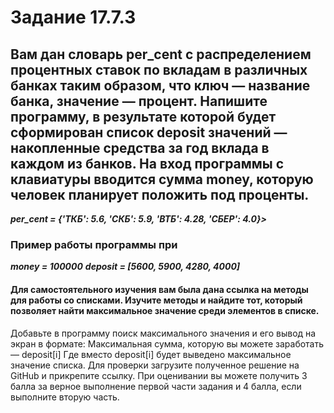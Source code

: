 # Задание 17.7.3  
## Вам дан словарь per_cent с распределением процентных ставок по вкладам в различных банках таким образом, что ключ — название банка, значение — процент. Напишите программу, в результате которой будет сформирован список deposit значений — накопленные средства за год вклада в каждом из банков. На вход программы с клавиатуры вводится сумма money, которую человек планирует положить под проценты. 
***per_cent = {'ТКБ': 5.6, 'СКБ': 5.9, 'ВТБ': 4.28, 'СБЕР': 4.0}>***
### Пример работы программы при ###
***money = 100000***
***deposit = [5600, 5900, 4280, 4000]***
#### Для самостоятельного изучения вам была дана ссылка на методы для работы со списками. Изучите методы и найдите тот, который позволяет найти максимальное значение среди элементов в списке.
Добавьте в программу поиск максимального значения и его вывод на экран в формате:
Максимальная сумма, которую вы можете заработать — deposit[i]
Где вместо deposit[i] будет выведено максимальное значение списка.
Для проверки загрузите полученное решение на GitHub и прикрепите ссылку.
При оценивании вы можете получить 3 балла за верное выполнение первой части задания и 4 балла, если выполните вторую часть.
